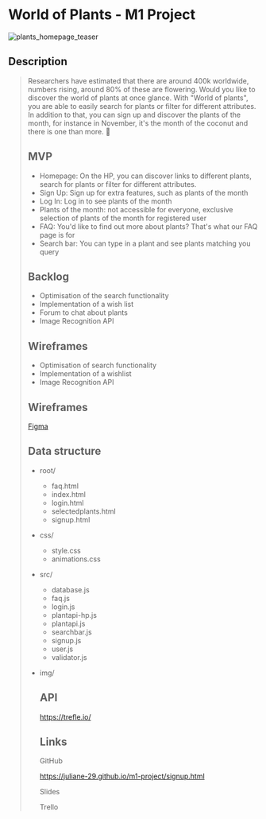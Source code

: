 # World of Plants - M1 Project

![plants_homepage_teaser](/Users/julianehuber/Desktop/m1-project/images/plants_homepage_teaser.jpg)

## Description

> Researchers have estimated that there are around 400k worldwide, numbers rising, around 80% of these are flowering. Would you like to discover the world of plants at once glance. With "World of plants", you are able to easily search for plants or filter for different attributes. In addition to that, you can sign up and discover the plants of the month, for instance in November, it's the month of the coconut and there is one than more. 🥥
>
> ## MVP
>
> - Homepage: On the HP, you can discover links to different plants, search for plants or filter for different attributes.
> - Sign Up: Sign up for extra features, such as plants of the month
> - Log In: Log in to see plants of the month
> - Plants of the month: not accessible for everyone, exclusive selection of plants of the month for registered user
> - FAQ: You'd like to find out more about plants? That's what our FAQ page is for
> - Search bar: You can type in a plant and see plants matching you query
>
> ## Backlog
> - Optimisation of the search functionality 
> - Implementation of a wish list
> - Forum to chat about plants
> - Image Recognition API
>
> ## Wireframes
> - Optimisation of search functionality 
> - Implementation of a wishlist
> - Image Recognition API
>
> ## Wireframes
>
> [Figma](https://www.figma.com/file/FGw9K6Q10WXJMwelfTPKX9/World-of-plant?node-id=0%3A1)
>
> ## Data structure
>
> - root/
>
>   - faq.html
>   - index.html
>   - login.html
>   - selectedplants.html
>   - signup.html
>
> - css/
>
>   - style.css
>   - animations.css
>
> - src/
>
>   - database.js
>   - faq.js
>   - login.js
>   - plantapi-hp.js
>   - plantapi.js
>   - searchbar.js
>   - signup.js
>   - user.js
>   - validator.js
>
> - img/
>
>   ## API
>
>   https://trefle.io/
>
>   ## Links
>
>   GitHub
>   
>   https://juliane-29.github.io/m1-project/signup.html
>
>   Slides
>
>
>   Trello
